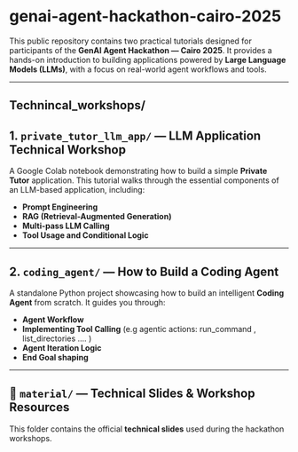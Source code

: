 # genai-agent-hackathon-cairo-2025

This public repository contains two practical tutorials designed for participants of the **GenAI Agent Hackathon — Cairo 2025**. It provides a hands-on introduction to building applications powered by **Large Language Models (LLMs)**, with a focus on real-world agent workflows and tools.

---
## Technincal_workshops/ 
## 1. `private_tutor_llm_app/` — LLM Application Technical Workshop

A Google Colab notebook demonstrating how to build a simple **Private Tutor** application. This tutorial walks through the essential components of an LLM-based application, including:

- **Prompt Engineering**
- **RAG (Retrieval-Augmented Generation)**
- **Multi-pass LLM Calling**
- **Tool Usage and Conditional Logic**

---

## 2. `coding_agent/` — How to Build a Coding Agent

A standalone Python project showcasing how to build an intelligent **Coding Agent** from scratch. It guides you through:
- **Agent Workflow**
- **Implementing Tool Calling** (e.g agentic actions:  run_command , list_directories .... )
- **Agent Iteration Logic**
- **End Goal shaping** 
---

## 📁 `material/` — Technical Slides & Workshop Resources

This folder contains the official **technical slides** used during the hackathon workshops. 

